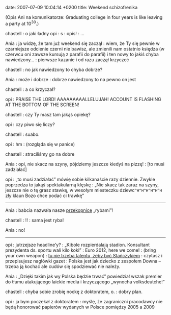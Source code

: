 date: 2007-07-09 10:04:14 +0200
title: Weekend schizofrenika

(Opis Ani na komunikatorze: Graduating college in four years is like leaving a party at 10<sup>30</sup>.)

chastell
: o jaki ładny opi
: s
: opis!
: …

Ania
: ja widzę, że tam już weekend się zaczął
: wiem, że Ty się pewnie w czarniejsze odcienie czerni nie bawisz, ale zmienili nam ostatnio księdza (w czerwcu oni zawsze kursują z parafii do parafii) i ten nowy to jakiś chyba nawiedzony…
: pierwsze kazanie i od razu zaczął krzyczeć

chastell
: no jak nawiedzony to chyba dobrze?

Ania
: może i dobrze
: dobrze nawiedzony to na pewno on jest

chastell
: a co krzyczał?

opi
: PRAISE THE LORD! AAAAAAAAALLELUJAH! ACCOUNT IS FLASHING AT THE BOTTOM OF THE SCREEN!

chastell
: czy Ty masz tam jakąś opiekę?

opi
: czy piwo się liczy?

chastell
: suabo.

opi
: hm
: (rozgląda się w panice)

chastell
: straciliśmy go na dobre

Ania
: opi, nie skacz na szyny, pójdziemy jeszcze kiedyś na pizzę!
: [to musi zadziałać]

opi
: „to musi zadziałać” mówię sobie kilkanaście razy dziennie. Zwykle poprzedza to jakąś spektakularną klęskę
: „Nie skacz tak zaraz na szyny, jeszcze nie o tę grasz stawkę, w wesołym miesteczku dziewc`^H^H^H^H^H^H` zły klaun Bozo chce podać ci trawkę”

---

Ania
: babcia nazwała nasze [przekopnice](http://pl.wikipedia.org/wiki/Przekopnica_w%C5%82a%C5%9Bciwa 'najstarsze ryby na świecie, czy coś') „rybami”!

chastell
: !!
: sama jest ryba!

Ania
: no!

---

opi
: jutrzejsze headline’y?
: „Kibole rozpierdalają stadion. Konsultant prezydenta ds. sportu wali kilo koki”
: Euro 2012, here we come!
: (bring your own weapon)
: [tu nie trzeba talentu, żeby być Stańczykiem](http://old.bronikowski.com/388 'zwykła niedziela, gdzieś w IV RP')
: czytasz i przepisujesz nagłówki gazet
: Polska jest jak dziecko z zespołem Downa – trzeba ją kochać ale cudów się spodziewać nie należy.

Ania
: „Dzięki takim jak wy Polska będzie trwać” powiedział wszak premier do tłumu atakującego laickie media i krzyczącego „wynocha volksdeutche!”

chastell
: chyba sobie zrobię nockę z doktoratem, o.
: dobry plan.

opi
: ja bym poczekał z doktoratem
: myślę, że zagraniczni pracodawcy nie będą honorować papierów wydanych w Polsce pomiędzy 2005 a 2009
